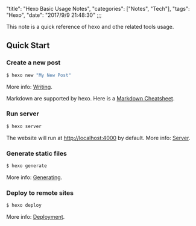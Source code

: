 "title": "Hexo Basic Usage Notes",
"categories": ["Notes", "Tech"],
"tags": "Hexo",
"date": "2017/9/9 21:48:30" 
;;;

This note is a quick reference of hexo and othe related tools usage.

## Quick Start

### Create a new post

``` bash
$ hexo new "My New Post"
```

More info: [Writing](https://hexo.io/docs/writing.html).

Markdown are supported by hexo. Here is a [Markdown Cheatsheet](https://github.com/adam-p/markdown-here/wiki/Markdown-Cheatsheet#code).

### Run server

``` bash
$ hexo server
```

The website will run at <http://localhost:4000> by default. More info: [Server](https://hexo.io/docs/server.html).

### Generate static files

``` bash
$ hexo generate
```

More info: [Generating](https://hexo.io/docs/generating.html).

### Deploy to remote sites

``` bash
$ hexo deploy
```

More info: [Deployment](https://hexo.io/docs/deployment.html).
